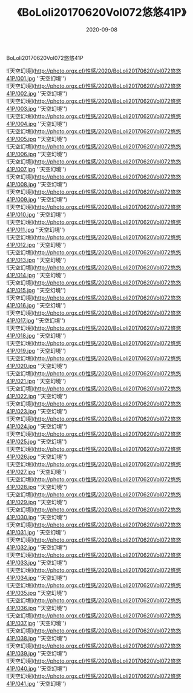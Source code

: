 ﻿---
layout: post
title:  《BoLoli20170620Vol072悠悠41P》
date:   2020-09-08
img: http://photo.orgx.cf/性感/2020/BoLoli20170620Vol072悠悠41P/000.jpg
tags: [美女, 性感, 泳衣]
---

BoLoli20170620Vol072悠悠41P



![天空幻境](http://photo.orgx.cf/性感/2020/BoLoli20170620Vol072悠悠41P/001.jpg ''天空幻境'') <br>
![天空幻境](http://photo.orgx.cf/性感/2020/BoLoli20170620Vol072悠悠41P/002.jpg ''天空幻境'') <br>
![天空幻境](http://photo.orgx.cf/性感/2020/BoLoli20170620Vol072悠悠41P/003.jpg ''天空幻境'') <br>
![天空幻境](http://photo.orgx.cf/性感/2020/BoLoli20170620Vol072悠悠41P/004.jpg ''天空幻境'') <br>
![天空幻境](http://photo.orgx.cf/性感/2020/BoLoli20170620Vol072悠悠41P/005.jpg ''天空幻境'') <br>
![天空幻境](http://photo.orgx.cf/性感/2020/BoLoli20170620Vol072悠悠41P/006.jpg ''天空幻境'') <br>
![天空幻境](http://photo.orgx.cf/性感/2020/BoLoli20170620Vol072悠悠41P/007.jpg ''天空幻境'') <br>
![天空幻境](http://photo.orgx.cf/性感/2020/BoLoli20170620Vol072悠悠41P/008.jpg ''天空幻境'') <br>
![天空幻境](http://photo.orgx.cf/性感/2020/BoLoli20170620Vol072悠悠41P/009.jpg ''天空幻境'') <br>
![天空幻境](http://photo.orgx.cf/性感/2020/BoLoli20170620Vol072悠悠41P/010.jpg ''天空幻境'') <br>
![天空幻境](http://photo.orgx.cf/性感/2020/BoLoli20170620Vol072悠悠41P/011.jpg ''天空幻境'') <br>
![天空幻境](http://photo.orgx.cf/性感/2020/BoLoli20170620Vol072悠悠41P/012.jpg ''天空幻境'') <br>
![天空幻境](http://photo.orgx.cf/性感/2020/BoLoli20170620Vol072悠悠41P/013.jpg ''天空幻境'') <br>
![天空幻境](http://photo.orgx.cf/性感/2020/BoLoli20170620Vol072悠悠41P/014.jpg ''天空幻境'') <br>
![天空幻境](http://photo.orgx.cf/性感/2020/BoLoli20170620Vol072悠悠41P/015.jpg ''天空幻境'') <br>
![天空幻境](http://photo.orgx.cf/性感/2020/BoLoli20170620Vol072悠悠41P/016.jpg ''天空幻境'') <br>
![天空幻境](http://photo.orgx.cf/性感/2020/BoLoli20170620Vol072悠悠41P/017.jpg ''天空幻境'') <br>
![天空幻境](http://photo.orgx.cf/性感/2020/BoLoli20170620Vol072悠悠41P/018.jpg ''天空幻境'') <br>
![天空幻境](http://photo.orgx.cf/性感/2020/BoLoli20170620Vol072悠悠41P/019.jpg ''天空幻境'') <br>
![天空幻境](http://photo.orgx.cf/性感/2020/BoLoli20170620Vol072悠悠41P/020.jpg ''天空幻境'') <br>
![天空幻境](http://photo.orgx.cf/性感/2020/BoLoli20170620Vol072悠悠41P/021.jpg ''天空幻境'') <br>
![天空幻境](http://photo.orgx.cf/性感/2020/BoLoli20170620Vol072悠悠41P/022.jpg ''天空幻境'') <br>
![天空幻境](http://photo.orgx.cf/性感/2020/BoLoli20170620Vol072悠悠41P/023.jpg ''天空幻境'') <br>
![天空幻境](http://photo.orgx.cf/性感/2020/BoLoli20170620Vol072悠悠41P/024.jpg ''天空幻境'') <br>
![天空幻境](http://photo.orgx.cf/性感/2020/BoLoli20170620Vol072悠悠41P/025.jpg ''天空幻境'') <br>
![天空幻境](http://photo.orgx.cf/性感/2020/BoLoli20170620Vol072悠悠41P/026.jpg ''天空幻境'') <br>
![天空幻境](http://photo.orgx.cf/性感/2020/BoLoli20170620Vol072悠悠41P/027.jpg ''天空幻境'') <br>
![天空幻境](http://photo.orgx.cf/性感/2020/BoLoli20170620Vol072悠悠41P/028.jpg ''天空幻境'') <br>
![天空幻境](http://photo.orgx.cf/性感/2020/BoLoli20170620Vol072悠悠41P/029.jpg ''天空幻境'') <br>
![天空幻境](http://photo.orgx.cf/性感/2020/BoLoli20170620Vol072悠悠41P/030.jpg ''天空幻境'') <br>
![天空幻境](http://photo.orgx.cf/性感/2020/BoLoli20170620Vol072悠悠41P/031.jpg ''天空幻境'') <br>
![天空幻境](http://photo.orgx.cf/性感/2020/BoLoli20170620Vol072悠悠41P/032.jpg ''天空幻境'') <br>
![天空幻境](http://photo.orgx.cf/性感/2020/BoLoli20170620Vol072悠悠41P/033.jpg ''天空幻境'') <br>
![天空幻境](http://photo.orgx.cf/性感/2020/BoLoli20170620Vol072悠悠41P/034.jpg ''天空幻境'') <br>
![天空幻境](http://photo.orgx.cf/性感/2020/BoLoli20170620Vol072悠悠41P/035.jpg ''天空幻境'') <br>
![天空幻境](http://photo.orgx.cf/性感/2020/BoLoli20170620Vol072悠悠41P/036.jpg ''天空幻境'') <br>
![天空幻境](http://photo.orgx.cf/性感/2020/BoLoli20170620Vol072悠悠41P/037.jpg ''天空幻境'') <br>
![天空幻境](http://photo.orgx.cf/性感/2020/BoLoli20170620Vol072悠悠41P/038.jpg ''天空幻境'') <br>
![天空幻境](http://photo.orgx.cf/性感/2020/BoLoli20170620Vol072悠悠41P/039.jpg ''天空幻境'') <br>
![天空幻境](http://photo.orgx.cf/性感/2020/BoLoli20170620Vol072悠悠41P/040.jpg ''天空幻境'') <br>
![天空幻境](http://photo.orgx.cf/性感/2020/BoLoli20170620Vol072悠悠41P/041.jpg ''天空幻境'') <br>